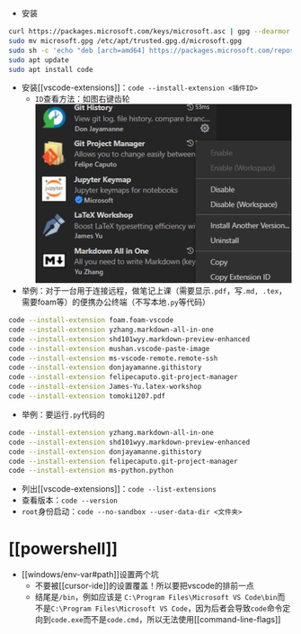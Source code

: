 - 安装
```sh
curl https://packages.microsoft.com/keys/microsoft.asc | gpg --dearmor > microsoft.gpg
sudo mv microsoft.gpg /etc/apt/trusted.gpg.d/microsoft.gpg
sudo sh -c 'echo "deb [arch=amd64] https://packages.microsoft.com/repos/vscode stable main" > /etc/apt/sources.list.d/vscode.list'
sudo apt update
sudo apt install code
```
- 安装[[vscode-extensions]]：`code --install-extension <插件ID>`
  - `ID`查看方法：如图右键齿轮![](extension-id.png)
- 举例：对于一台用于连接远程，做笔记上课（需要显示`.pdf`，写`.md, .tex`，需要foam等）的便携办公终端（不写本地`.py`等代码）
```sh
code --install-extension foam.foam-vscode
code --install-extension yzhang.markdown-all-in-one
code --install-extension shd101wyy.markdown-preview-enhanced
code --install-extension mushan.vscode-paste-image
code --install-extension ms-vscode-remote.remote-ssh
code --install-extension donjayamanne.githistory
code --install-extension felipecaputo.git-project-manager
code --install-extension James-Yu.latex-workshop
code --install-extension tomoki1207.pdf
```
- 举例：要运行`.py`代码的
```sh
code --install-extension yzhang.markdown-all-in-one
code --install-extension shd101wyy.markdown-preview-enhanced
code --install-extension donjayamanne.githistory
code --install-extension felipecaputo.git-project-manager
code --install-extension ms-python.python
```
- 列出[[vscode-extensions]]：`code --list-extensions`
- 查看版本：`code --version`
- `root`身份启动：`code --no-sandbox --user-data-dir <文件夹>`
# [[powershell]]
- [[windows/env-var#path]]设置两个坑
  - 不要被[[cursor-ide]]的设置覆盖！所以要把vscode的排前一点
  - 结尾是`/bin`，例如应该是 `C:\Program Files\Microsoft VS Code\bin`而不是`C:\Program Files\Microsoft VS Code`，因为后者会导致`code`命令定向到`code.exe`而不是`code.cmd`，所以无法使用[[command-line-flags]]
